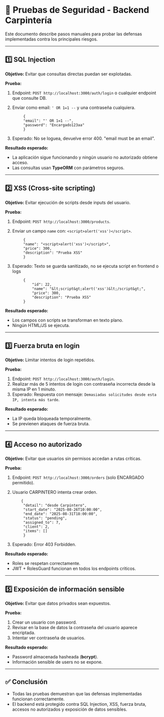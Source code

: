 # 🧪 Pruebas de Seguridad - Backend Carpintería

Este documento describe pasos manuales para probar las defensas implementadas contra los principales riesgos.

---

## 1️⃣ SQL Injection

**Objetivo:** Evitar que consultas directas puedan ser explotadas.  

**Prueba:**
1. Endpoint: `POST http://localhost:3000/auth/login` o cualquier endpoint que consulte DB.
2. Enviar como email: `' OR 1=1 --` y una contraseña cualquiera.

            {
            "email": "' OR 1=1 --",
            "password": "Encargado123aa"
            }

3. Esperado: No se loguea, devuelve error 400. "email must be an email".


**Resultado esperado:** 
- La aplicación sigue funcionando y ningún usuario no autorizado obtiene acceso.
- Las consultas usan **TypeORM** con parámetros seguros.

---

## 2️⃣ XSS (Cross-site scripting)

**Objetivo:** Evitar ejecución de scripts desde inputs del usuario.  

**Prueba:**
1. Endpoint: `POST http://localhost:3000/products`.
2. Enviar un campo `name` con: `<script>alert('xss')</script>`.

            {
            "name": "<script>alert('xss')</script>",
            "price": 300,
            "description": "Prueba XSS"
            }

3. Esperado: Texto se guarda sanitizado, no se ejecuta script en frontend o logs

            {
                "id": 22,
                "name": "&lt;script&gt;alert('xss')&lt;/script&gt;",
                "price": 300,
                "description": "Prueba XSS"
            }
**Resultado esperado:**
- Los campos con scripts se transforman en texto plano.
- Ningún HTML/JS se ejecuta.

---

## 3️⃣ Fuerza bruta en login

**Objetivo:** Limitar intentos de login repetidos.  

**Prueba:**
1. Endpoint: `POST http://localhost:3000/auth/login`.
2. Realizar más de 5 intentos de login con contraseña incorrecta desde la misma IP en 1 minuto.
3. Esperado: Respuesta con mensaje: `Demasiadas solicitudes desde esta IP, intenta más tarde`.

**Resultado esperado:** 
- La IP queda bloqueada temporalmente.
- Se previenen ataques de fuerza bruta.

---

## 4️⃣ Acceso no autorizado

**Objetivo:** Evitar que usuarios sin permisos accedan a rutas críticas.  

**Prueba:**
1. Endpoint: `POST http://localhost:3000/orders` (solo ENCARGADO permitido).
2. Usuario CARPINTERO intenta crear orden.

           {
            "detail": "desde Carpintero",
            "start_date": "2025-08-26T10:00:00",
            "end_date": "2025-08-31T18:00:00",
            "status": "pending",
            "assigned_to": 7,
            "client": 2,
            "items": []       
            } 
3. Esperado: Error 403 Forbidden.

**Resultado esperado:** 
- Roles se respetan correctamente.
- JWT + RolesGuard funcionan en todos los endpoints críticos.

---

## 5️⃣ Exposición de información sensible

**Objetivo:** Evitar que datos privados sean expuestos.  

**Prueba:**
1. Crear un usuario con password.
2. Revisar en la base de datos la contraseña del usuario aparece encriptada.
3. Intentar ver contraseña de usuarios.

**Resultado esperado:** 
- Password almacenada hasheada (**bcrypt**).
- Información sensible de users no se expone.

---

## ✅ Conclusión

- Todas las pruebas demuestran que las defensas implementadas funcionan correctamente.
- El backend está protegido contra SQL Injection, XSS, fuerza bruta, accesos no autorizados y exposición de datos sensibles.
